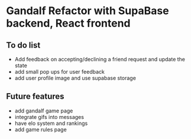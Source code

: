 # Gandalf Refactor with SupaBase backend, React frontend

## To do list
- Add feedback on accepting/declining a friend request and update the state
- add small pop ups for user feedback
- add user profile image and use supabase storage


## Future features
- add gandalf game page
- integrate gifs into messages
- have elo system and rankings
- add game rules page


